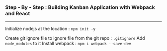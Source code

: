 ### Step - By - Step : Building Kanban Application with Webpack and React
---
Initialize nodejs at the location : `npm init -y`

Create git ignore file to ignore file from the git repo : `.gitignore`
Add `node_modules` to it
Install webpack : `npm i webpack --save-dev`
